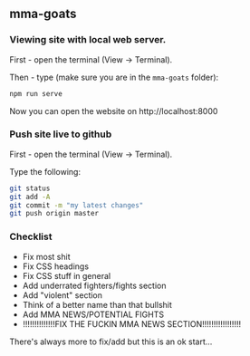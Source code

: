 ## mma-goats

### Viewing site with local web server.

First - open the terminal (View -> Terminal).

Then - type (make sure you are in the `mma-goats` folder):

```bash
npm run serve
```

Now you can open the website on http://localhost:8000

### Push site live to github

First - open the terminal (View -> Terminal).

Type the following:

```bash
git status
git add -A
git commit -m "my latest changes"
git push origin master
```

### Checklist

- Fix most shit
- Fix CSS headings 
- Fix CSS stuff in general
- Add underrated fighters/fights section
- Add "violent" section
- Think of a better name than that bullshit
- Add MMA NEWS/POTENTIAL FIGHTS
- !!!!!!!!!!!!!!FIX THE FUCKIN MMA NEWS SECTION!!!!!!!!!!!!!!!!!

There's always more to fix/add but this is an ok start... 
